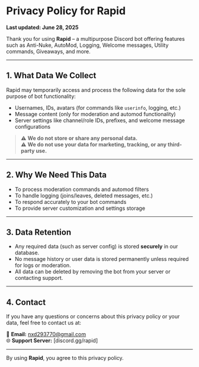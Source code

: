 # Privacy Policy for Rapid

**Last updated: June 28, 2025**

Thank you for using **Rapid** – a multipurpose Discord bot offering features such as Anti-Nuke, AutoMod, Logging, Welcome messages, Utility commands, Giveaways, and more.

---

## 1. What Data We Collect

Rapid may temporarily access and process the following data for the sole purpose of bot functionality:

- Usernames, IDs, avatars (for commands like `userinfo`, logging, etc.)
- Message content (only for moderation and automod functionality)
- Server settings like channel/role IDs, prefixes, and welcome message configurations

> ⚠️ **We do not store or share any personal data.**  
> ⚠️ **We do not use your data for marketing, tracking, or any third-party use.**

---

## 2. Why We Need This Data

- To process moderation commands and automod filters
- To handle logging (joins/leaves, deleted messages, etc.)
- To respond accurately to your bot commands
- To provide server customization and settings storage

---

## 3. Data Retention

- Any required data (such as server config) is stored **securely** in our database.
- No message history or user data is stored permanently unless required for logs or moderation.
- All data can be deleted by removing the bot from your server or contacting support.

---

## 4. Contact

If you have any questions or concerns about this privacy policy or your data, feel free to contact us at:

📩 **Email:** nxd293770@gmail.com  
🌐 **Support Server:** [discord.gg/rapid]

---

By using **Rapid**, you agree to this privacy policy.
